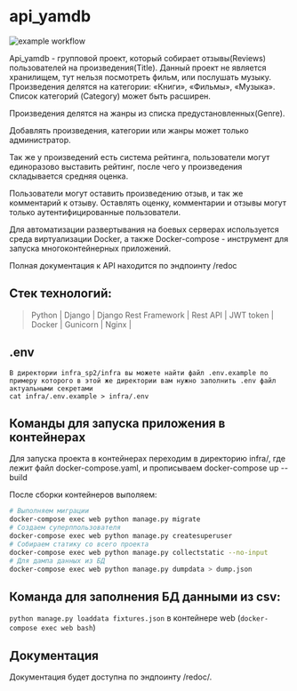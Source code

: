 # api_yamdb
![example workflow](https://github.com/loren166/yamdb_final/actions/workflows/yamdb_workflow.yml/badge.svg)

Api_yamdb - групповой проект, который собирает отзывы(Reviews) пользователей на произведения(Title). Данный проект не является хранилищем, тут нельзя посмотреть фильм, или послушать музыку. Произведения делятся на категории: «Книги», «Фильмы», «Музыка». Список категорий (Category) может быть расширен.

Произведения делятся на жанры из списка предустановленных(Genre).

Добавлять произведения, категории или жанры может только администратор.

Так же у произведений есть система рейтинга, пользователи могут единоразово выставить рейтинг, после чего у произведения складывается средняя оценка.

Пользователи могут оставить произведению отзыв, и так же комментарий к отзыву. Оставлять оценку, комментарии и отзывы могут только аутентифицированные пользователи.

Для автоматизации развертывания на боевых серверах используется среда виртуализации Docker, а также Docker-compose - инструмент для запуска многоконтейнерных приложений.

Полная документация к API находится по эндпоинту /redoc

## Стек технологий:
>Python | 
>Django | 
>Django Rest Framework | 
>Rest API | 
>JWT token | 
>Docker |
>Gunicorn |
>Nginx |

## .env
```
В директории infra_sp2/infra вы можете найти файл .env.example по примеру которого в этой же директории вам нужно заполнить .env файл актуальными секретами
cat infra/.env.example > infra/.env
```

## Команды для запуска приложения в контейнерах
Для запуска проекта в контейнерах переходим в директорию infra/, где лежит файл docker-compose.yaml, и прописываем docker-compose up --build

После сборки контейнеров выполяем:
```bash
# Выполняем миграции
docker-compose exec web python manage.py migrate
# Создаем суперппользователя
docker-compose exec web python manage.py createsuperuser
# Собираем статику со всего проекта
docker-compose exec web python manage.py collectstatic --no-input
# Для дампа данных из БД
docker-compose exec web python manage.py dumpdata > dump.json
```

## Команда для заполнения БД данными из csv:
```python manage.py loaddata fixtures.json``` в контейнере web (```docker-compose exec web bash```)

## Документация
Документация будет доступна по эндпоинту /redoc/.